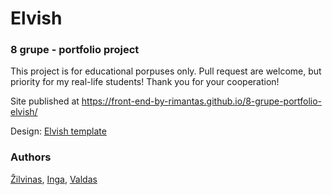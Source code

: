 # Elvish
### 8 grupe - portfolio project

This project is for educational porpuses only. Pull request are welcome, but priority for my real-life students! Thank you for your cooperation!

Site published at https://front-end-by-rimantas.github.io/8-grupe-portfolio-elvish/

Design: [Elvish template](http://theme.srbthemes.com/elvish/index_6.html)

### Authors
[Žilvinas](https://github.com/ZilvinasLasauskas), [Inga](https://github.com/IngaKreivyte), [Valdas](https://github.com/Valdasmo)
